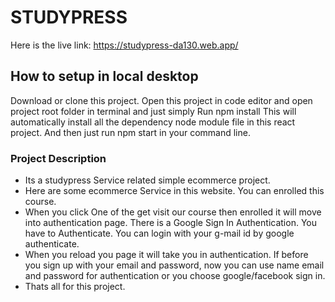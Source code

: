 # STUDYPRESS

Here is the live link: https://studypress-da130.web.app/

## How to setup in local desktop

Download or clone this project. Open this project in code editor and open project root folder in terminal and just simply Run npm install
This will automatically install all the dependency node module file in this react project.
And then just run npm start in your command line.

### Project Description

- Its a studypress Service related simple ecommerce project.
- Here are some ecommerce  Service in this website. You can enrolled this course.
- When you click One of the get visit our course then enrolled it will move into authentication page. There is a Google Sign In Authentication. You have to Authenticate. You can login with your g-mail id by google authenticate.
- When you reload you page it will take you in authentication. If before you sign up with your email and password, now you can use name email and password for authentication or you choose google/facebook sign in.
- Thats all for this project.
